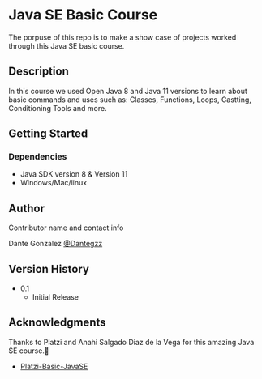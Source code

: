 # Java SE Basic Course

The porpuse of this repo is to make a show case of projects worked through this Java SE basic course.

## Description

In this course we used Open Java 8 and Java 11 versions to learn about basic commands and uses such as: Classes, Functions, Loops, Castting, Conditioning Tools and more.

## Getting Started

### Dependencies

* Java SDK version 8 & Version 11
* Windows/Mac/linux

## Author

Contributor name and contact info

Dante Gonzalez
[@Dantegzz](https://github.com/Dantegzz)

## Version History

* 0.1
    * Initial Release


## Acknowledgments

Thanks to Platzi and Anahi Salgado Diaz de la Vega for this amazing Java SE course.🚀
* [Platzi-Basic-JavaSE](https://platzi.com/clases/java-basico/)

